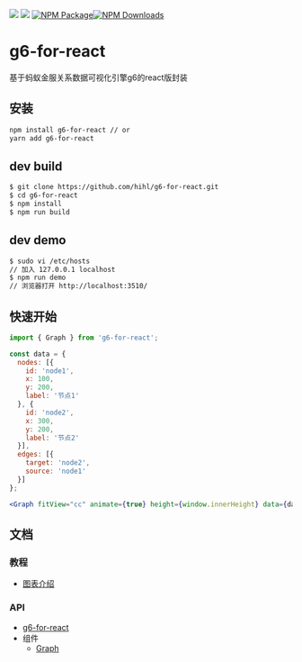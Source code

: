 ![](https://img.shields.io/badge/language-react-red.svg)  ![](https://img.shields.io/badge/license-MIT-000000.svg)  [![NPM Package](https://img.shields.io/npm/v/g6-for-react.svg)](https://www.npmjs.com/package/g6-for-react)[![NPM Downloads](https://img.shields.io/npm/dm/g6-for-react.svg)](https://npmjs.org/package/g6-for-react)

# g6-for-react
基于蚂蚁金服关系数据可视化引擎g6的react版封装

## 安装

```bash
npm install g6-for-react // or
yarn add g6-for-react
```

## dev build

```bash
$ git clone https://github.com/hihl/g6-for-react.git
$ cd g6-for-react
$ npm install
$ npm run build
```

## dev demo

```bash
$ sudo vi /etc/hosts
// 加入 127.0.0.1 localhost
$ npm run demo
// 浏览器打开 http://localhost:3510/
```

## 快速开始

```jsx
import { Graph } from 'g6-for-react';

const data = {
  nodes: [{
    id: 'node1',
    x: 100,
    y: 200,
    label: '节点1'
  }, {
    id: 'node2',
    x: 300,
    y: 200,
    label: '节点2'
  }],
  edges: [{
    target: 'node2',
    source: 'node1'
  }]
};

<Graph fitView="cc" animate={true} height={window.innerHeight} data={data}></Graph>
```

## 文档

### 教程
- [图表介绍](./doc/tutorial/chart.md)

### API
- [g6-for-react](./doc/api/index.md)
- 组件
  - [Graph](./doc/api/graph.md)